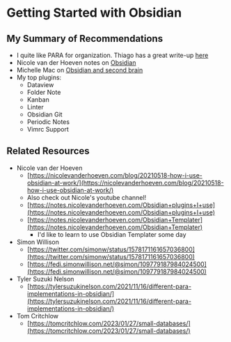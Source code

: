 # Getting Started with Obsidian

## My Summary of Recommendations

- I quite like PARA for organization. Thiago has a great write-up [here](https://fortelabs.com/blog/para/)
- Nicole van der Hoeven notes on [Obsidian](https://notes.nicolevanderhoeven.com/Obsidian)
- Michelle Mac on [Obsidian and second brain](https://heymichellemac.com/)
- My top plugins:
    - Dataview
    - Folder Note
    - Kanban
    - Linter
    - Obsidian Git
    - Periodic Notes
    - Vimrc Support

## Related Resources

- Nicole van der Hoeven
    - [https://nicolevanderhoeven.com/blog/20210518-how-i-use-obsidian-at-work/](https://nicolevanderhoeven.com/blog/20210518-how-i-use-obsidian-at-work/)
    - Also check out Nicole's youtube channel!
    - [https://notes.nicolevanderhoeven.com/Obsidian+plugins+I+use](https://notes.nicolevanderhoeven.com/Obsidian+plugins+I+use)
    - [https://notes.nicolevanderhoeven.com/Obsidian+Templater](https://notes.nicolevanderhoeven.com/Obsidian+Templater)
        - I'd like to learn to use Obsidian Templater some day
- Simon Willison
    - [https://twitter.com/simonw/status/1578171161657036800](https://twitter.com/simonw/status/1578171161657036800)
    - [https://fedi.simonwillison.net/@simon/109779187984024500](https://fedi.simonwillison.net/@simon/109779187984024500)
- Tyler Suzuki Nelson
    - [https://tylersuzukinelson.com/2021/11/16/different-para-implementations-in-obsidian/](https://tylersuzukinelson.com/2021/11/16/different-para-implementations-in-obsidian/)
- Tom Critchlow
    - [https://tomcritchlow.com/2023/01/27/small-databases/](https://tomcritchlow.com/2023/01/27/small-databases/)